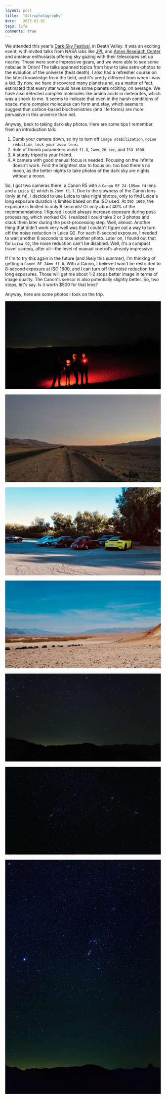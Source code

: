 ```yaml
---
layout: post
title:  "Astrophotography"
date:   2025-01-01
tags: life 
comments: true
---
```


We attended this year's [Dark Sky Festival](https://www.nps.gov/deva/planyourvisit/darkskyfestival.htm), in Death Valley. It was an exciting event, with invited talks from NASA labs like [JPL](https://www.jpl.nasa.gov/) and [Ames Research Center](https://www.nasa.gov/ames/) and amateur enthusiasts offering sky gazing with their telescopes set up nearby. Those were some impressive gears, and we were able to see some nebulae in Orion! The talks spanned topics from how to take astro-photos to the evolution of the universe (heat death). I also had a refresher course on the latest knowledge from the field, and it's pretty different from when I was a kid. By now, we have discovered many planets and, as a matter of fact, estimated that every star would have some planets orbiting, on average. We have also detected complex molecules like amino acids in meteorites, which was a shock to me. It seems to indicate that even in the harsh conditions of space, more complex molecules can form and stay, which seems to suggest that carbon-based biochemistries (and life forms) are more pervasive in this universe than not.

Anyway, back to taking dark-sky photos. Here are some tips I remember from an introduction talk: 

1. Dumb your camera down, so try to turn off `image stabilization`, `noise reduction`, `lock your zoom lens`.
2. Rule of thumb parameters used: `f1.8`, `24mm`, `20 sec`, and `ISO 1600`.
3. A sturdy tripod is your friend.
4. A camera with good manual focus is needed. Focusing on the infinite doesn't work. Find the brightest star to focus on. too bad there's no moon, as the better nights to take photos of the dark sky are nights without a moon.

So, I got two cameras there: a Canon R5 with a `Canon RF 24-105mm f4` lens and a `Leica Q2` which is `28mm f1.7`. Due to the slowness of the Canon lens (only at `f4`), I decided to use Leica to take night photos, only to find Leica's long exposure duration is limited based on the ISO used. At `ISO 1600`, the exposure is limited to only 8 seconds! Or only about 40% of the recommendations. I figured I could always increase exposure during post-processing, which worked OK. I realized I could take 2 or 3 photos and stack them later during the post-processing step. Well, almost. Another thing that didn't work very well was that I couldn't figure out a way to turn off the noise reduction in Leica Q2. For each 8-second exposure, I needed to wait another 8 seconds to take another photo. Later on, I found out that for `Leica Q2`, the noise reduction can't be disabled. Well, it's a compact travel camera, after all—the level of manual control's already impressive.

If I'm to try this again in the future (and likely this summer), I'm thinking of getting a `Canon RF 24mm f1.8`. With a Canon, I believe I won't be restricted to 8-second exposure at ISO 1600, and I can turn off the noise reduction for long exposures. Those will get me about 1-2 stops better image in terms of image quality. The Canon's sensor is also potentially slightly better. So, two stops, let's say. Is it worth $500 for that lens?

Anyway, here are some photos I took on the trip. 

![family](/assets/images/2025-02-26-family.jpeg)

![sunset](/assets/images/2025-02-26-sunset.jpeg)

![stars1](/assets/images/2025-02-26-porsche.jpeg)

![stars2](/assets/images/2025-02-26-road.jpeg)

![sky](/assets/images/2025-02-26-sky1.jpeg)

![sky](/assets/images/2025-02-26-stars.jpeg)

![sky](/assets/images/2025-02-26-sky.jpg)


